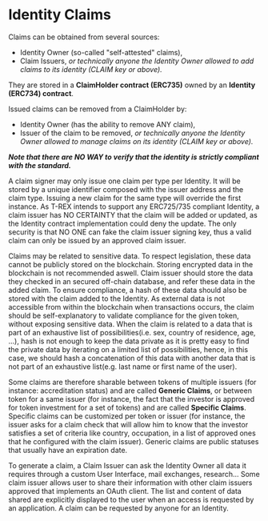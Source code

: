 # Identity Claims

Claims can be obtained from several sources:
* Identity Owner (so-called "self-attested" claims), 
* Claim Issuers, _or technically anyone the Identity Owner allowed to add claims to its identity (CLAIM key or above)._

They are stored in a **ClaimHolder contract (ERC735)** owned by an **Identity (ERC734) contract**.
    
Issued claims can be removed from a ClaimHolder by:
* Identity Owner (has the ability to remove ANY claim),
* Issuer of the claim to be removed, _or technically anyone the Identity Owner allowed to manage claims on its identity (CLAIM key or above)._

**_Note that there are NO WAY to verify that the identity is strictly compliant with the standard._**
    
A claim signer may only issue one claim per type per Identity. It will be stored by a unique identifier composed with the issuer address and the claim type. Issuing a new claim for the same type will override the first instance. As T-REX intends to support any ERC725/735 compliant Identity, a claim issuer has NO CERTAINTY that the claim will be added or updated, as the Identity contract implementation could deny the update. The only security is that NO ONE can fake the claim issuer signing key, thus a valid claim can only be issued by an approved claim issuer.    
    
Claims may be related to sensitive data. To respect legislation, these data cannot be publicly stored on the blockchain. Storing encrypted data in the blockchain is not recommended aswell. Claim issuer should store the data they checked in an secured off-chain database, and refer these data in the added claim. To ensure compliance, a hash of these data should also be stored with the claim added to the Identity. As external data is not accessible from within the blockchain when transactions occurs, the claim should be self-explanatory to validate compliance for the given token, without exposing sensitive data. 
When the claim is related to a data that is part of an exhaustive list of possibilities(i.e. sex, country of residence, age, ...), hash is not enough to keep the data private as it is pretty easy to find the private data by iterating on a limited list of possibilities, hence, in this case, we should hash a concatenation of this data with another data that is not part of an exhaustive list(e.g. last name or first name of the user).  
    
Some claims are therefore sharable between tokens of multiple issuers (for instance: accreditation status) and are called  **Generic Claims**, or between token for a same issuer (for instance, the fact that the investor is approved for token investment for a set of tokens) and are called  **Specific Claims**. Specific claims can be customized per token or issuer (for instance, the issuer asks for a claim check that will allow him to know that the investor satisfies a set of criteria like country, occupation, in a list of approved ones that he configured with the claim issuer). Generic claims are public statuses that usually have an expiration date.    
    
To generate a claim, a Claim Issuer can ask the Identity Owner all data it requires through a custom User Interface, mail exchanges, research... 
Some claim issuer allows user to share their information with other claim issuers approved that implements an OAuth client. The list and content of data shared are explicitly displayed to the user when an access is requested by an application. A claim can be requested by anyone for an Identity.
